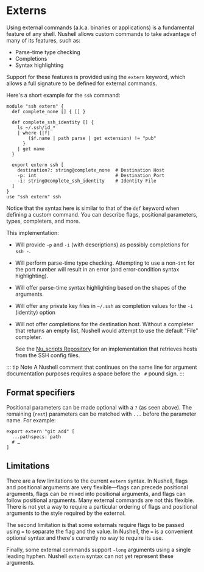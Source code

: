 # Externs

Using external commands (a.k.a. binaries or applications) is a fundamental feature of any shell. Nushell allows custom commands to take advantage of many of its features, such as:

- Parse-time type checking
- Completions
- Syntax highlighting

Support for these features is provided using the `extern` keyword, which allows a full signature to be defined for external commands.

Here's a short example for the `ssh` command:

```nu
module "ssh extern" {
  def complete_none [] { [] }

  def complete_ssh_identity [] {
    ls ~/.ssh/id_*
    | where {|f|
        ($f.name | path parse | get extension) != "pub"
      }
    | get name
  }

  export extern ssh [
    destination?: string@complete_none  # Destination Host
    -p: int                             # Destination Port
    -i: string@complete_ssh_identity    # Identity File
  ]
}
use "ssh extern" ssh
```

Notice that the syntax here is similar to that of the `def` keyword when defining a custom command. You can describe flags, positional parameters, types, completers, and more.

This implementation:

- Will provide `-p` and `-i` (with descriptions) as possibly completions for `ssh -`.
- Will perform parse-time type checking. Attempting to use a non-`int` for the port number will result in an error (and error-condition syntax highlighting).
- Will offer parse-time syntax highlighting based on the shapes of the arguments.
- Will offer any private key files in `~/.ssh` as completion values for the `-i` (identity) option
- Will not offer completions for the destination host. Without a completer that returns an empty list, Nushell would attempt to use the default "File" completer.

  See the [Nu_scripts Repository](https://github.com/nushell/nu_scripts/blob/main/custom-completions/ssh/ssh-completions.nu) for an implementation that retrieves hosts from the SSH config files.

::: tip Note
A Nushell comment that continues on the same line for argument documentation purposes requires a space before the ` #` pound sign.
:::

## Format specifiers

Positional parameters can be made optional with a `?` (as seen above). The remaining (`rest`) parameters can be matched with `...` before the parameter name. For example:

```nu
export extern "git add" [
  ...pathspecs: path
  # …
]
```

## Limitations

There are a few limitations to the current `extern` syntax. In Nushell, flags and positional arguments are very flexible—flags can precede positional arguments, flags can be mixed into positional arguments, and flags can follow positional arguments. Many external commands are not this flexible. There is not yet a way to require a particular ordering of flags and positional arguments to the style required by the external.

The second limitation is that some externals require flags to be passed using `=` to separate the flag and the value. In Nushell, the `=` is a convenient optional syntax and there's currently no way to require its use.

Finally, some external commands support `-long` arguments using a single leading hyphen. Nushell `extern` syntax can not yet represent these arguments.
